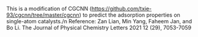 This is a modification of CGCNN (https://github.com/txie-93/cgcnn/tree/master/cgcnn) to predict the adsorption properties on single-atom catalysts./n
Reference: Zan Lian, Min Yang, Faheem Jan, and Bo Li. The Journal of Physical Chemistry Letters 2021 12 (29), 7053-7059
